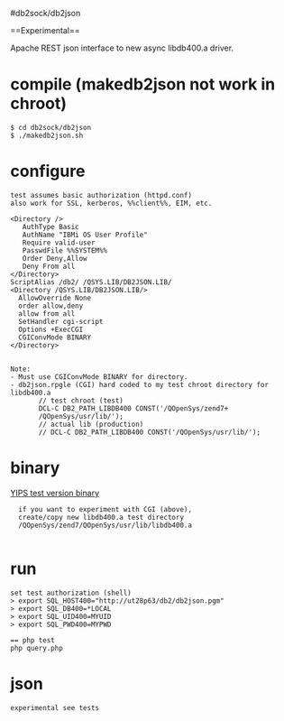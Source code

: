 #db2sock/db2json

==Experimental==

Apache REST json interface to new async libdb400.a driver. 

# compile (makedb2json not work in chroot)

```
$ cd db2sock/db2json
$ ./makedb2json.sh
```

# configure

```
test assumes basic authorization (httpd.conf)
also work for SSL, kerberos, %%client%%, EIM, etc.

<Directory />       
   AuthType Basic
   AuthName "IBMi OS User Profile"
   Require valid-user
   PasswdFile %%SYSTEM%%
   Order Deny,Allow 
   Deny From all     
</Directory>
ScriptAlias /db2/ /QSYS.LIB/DB2JSON.LIB/
<Directory /QSYS.LIB/DB2JSON.LIB/>
  AllowOverride None
  order allow,deny
  allow from all
  SetHandler cgi-script
  Options +ExecCGI
  CGIConvMode BINARY
</Directory>


Note: 
- Must use CGIConvMode BINARY for directory.
- db2json.rpgle (CGI) hard coded to my test chroot directory for libdb400.a
       // test chroot (test)
       DCL-C DB2_PATH_LIBDB400 CONST('/QOpenSys/zend7+
       /QOpenSys/usr/lib/');
       // actual lib (production)
       // DCL-C DB2_PATH_LIBDB400 CONST('/QOpenSys/usr/lib/');
```

# binary
[YIPS test version binary](http://yips.idevcloud.com/wiki/index.php/Databases/SuperDriver)
```
  if you want to experiment with CGI (above), 
  create/copy new libdb400.a test directory
  /QOpenSys/zend7/QOpenSys/usr/lib/libdb400.a
  
```

# run

```
set test authorization (shell)
> export SQL_HOST400="http://ut28p63/db2/db2json.pgm"
> export SQL_DB400=*LOCAL
> export SQL_UID400=MYUID
> export SQL_PWD400=MYPWD

== php test
php query.php 

```


# json
```
experimental see tests
```


